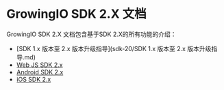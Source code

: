 # GrowingIO SDK 2.X 文档

GrowingIO SDK 2.X 文档包含基于SDK 2.X的所有功能的介绍：

  * [SDK 1.x 版本至 2.x 版本升级指导](sdk-20/SDK 1.x 版本至 2.x 版本升级指导.md)
  * [Web JS SDK 2.x ](web-js-sdk.md)
  * [Android SDK 2.x](sdk-20.md)
  * [iOS SDK 2.x](web-js-sdk/1.md)  
  

